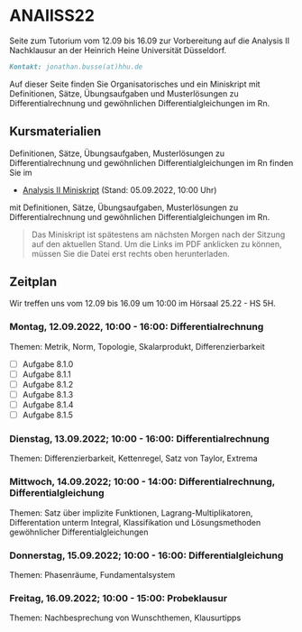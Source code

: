 # ANAIISS22
Seite zum Tutorium vom 12.09 bis 16.09 zur Vorbereitung auf die Analysis II Nachklausur an der Heinrich Heine Universität Düsseldorf.

```markdown
Kontakt: jonathan.busse(at)hhu.de
```

Auf dieser Seite finden Sie Organisatorisches und ein Miniskript mit Definitionen, Sätze, Übungsaufgaben und Musterlösungen zu Differentialrechnung und gewöhnlichen Differentialgleichungen im Rn.

## Kursmaterialien
Definitionen, Sätze, Übungsaufgaben, Musterlösungen zu Differentialrechnung und gewöhnlichen Differentialgleichungen im Rn finden Sie im
- [Analysis II Miniskript](https://github.com/JoKaBus/ANAIISS22/blob/main/skript/AnalysisIIMiniskript.pdf) 
(Stand: 05.09.2022, 10:00 Uhr)

mit Definitionen, Sätze, Übungsaufgaben, Musterlösungen zu Differentialrechnung und gewöhnlichen Differentialgleichungen im Rn.

> Das Miniskript ist spätestens am nächsten Morgen nach der Sitzung auf den aktuellen Stand.
> Um die Links im PDF anklicken zu können, müssen Sie die Datei erst rechts oben herunterladen.

## Zeitplan
Wir treffen uns vom 12.09 bis 16.09 um 10:00 im Hörsaal 25.22 - HS 5H.

### Montag, 12.09.2022, 10:00 - 16:00: Differentialrechnung
Themen: Metrik, Norm, Topologie, Skalarprodukt, Differenzierbarkeit

- [ ] Aufgabe 8.1.0
- [ ] Aufgabe 8.1.1
- [ ] Aufgabe 8.1.2
- [ ] Aufgabe 8.1.3
- [ ] Aufgabe 8.1.4
- [ ] Aufgabe 8.1.5

### Dienstag, 13.09.2022; 10:00 - 16:00: Differentialrechnung
Themen: Differenzierbarkeit, Kettenregel, Satz von Taylor, Extrema

### Mittwoch, 14.09.2022; 10:00 - 14:00: Differentialrechnung, Differentialgleichung
Themen: Satz über implizite Funktionen, Lagrang-Multiplikatoren, Differentation unterm Integral, Klassifikation und Lösungsmethoden gewöhnlicher Differentialgleichungen

### Donnerstag, 15.09.2022; 10:00 - 16:00: Differentialgleichung
Themen: Phasenräume, Fundamentalsystem

### Freitag, 16.09.2022; 10:00 - 15:00: Probeklausur
Themen: Nachbesprechung von Wunschthemen, Klausurtipps
